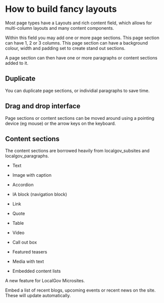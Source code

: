 # How to build fancy layouts

Most page types have a Layouts and rich content field, which allows for multi-column layouts and many content components. 

Within this field you may add one or more page sections. This page section can have 1, 2 or 3 columns. This page section can have a background colour, width and padding set to create stand out sections. 

A page section can then have one or more paragraphs or content sections added to it. 

## Duplicate

You can duplicate page sections, or individial paragraphs to save time. 

## Drag and drop interface

Page sections or content sections can be moved around using a pointing device (eg mouse) or the arrow keys on the keyboard. 


## Content sections

The content sections are borrowed heavily from localgov_subsites and localgov_paragraphs. 

- Text
- Image with caption
- Accordion
- IA block (navigation block)
- Link
- Quote
- Table
- Video

- Call out box
- Featured teasers
- Media with text 

- Embedded content lists

A new feature for LocalGov Microsites. 

Embed a list of recent blogs, upcoming events or recent news on the site. These will update automatically.
